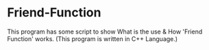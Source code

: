 # Friend-Function
This program has some script to show What is the use &amp; How 'Friend Function' works. (This program is written in C++ Language.)
